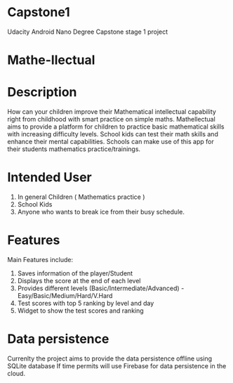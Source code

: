 # Capstone1
Udacity Android Nano Degree Capstone stage 1 project

# Mathe-llectual

# Description 
How can your children improve their Mathematical intellectual capability right from childhood with smart practice on simple maths. Mathellectual aims to provide a platform for children to practice basic mathematical skills with increasing difficulty levels. School kids can test their math skills and enhance their mental capabilities. Schools can make use of this app for their students mathematics practice/trainings. 

# Intended User

1) In general Children ( Mathematics practice ) <br>
2) School Kids <br>
3) Anyone who wants to break ice from their busy schedule.

# Features
Main Features include:
1) Saves information of the player/Student <br> 
2) Displays the score at the end of each level <br>
3) Provides different levels (Basic/Intermediate/Advanced) - Easy/Basic/Medium/Hard/V.Hard <br>
4) Test scores with top 5 ranking by level and day <br>
5) Widget to show the test scores and ranking

# Data persistence 
Currenlty the project aims to provide the data persistence offline using SQLite database
If time permits will use Firebase for data persistence in the cloud.

